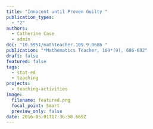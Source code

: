 ```yaml
---
title: "Innocent until Proven Guilty "
publication_types:
  - "2"
authors:
  - Catherine Case
  - admin
doi: "10.5951/mathteacher.109.9.0686 "
publication: "*Mathematics Teacher, 109*(9), 686-692"
draft: false
featured: false
tags:
  - stat-ed
  - teaching
projects:
  - teaching-activities
image:
  filename: featured.png
  focal_point: Smart
  preview_only: false
date: 2016-05-01T17:36:50.669Z
---
```

